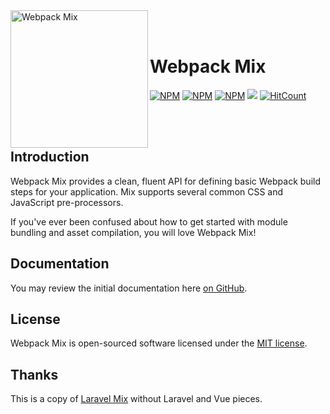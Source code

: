 <img align="left" width="220" src="https://raw.githubusercontent.com/webpack/media/master/logo/icon.png" alt="Webpack Mix">
<br>
<br/>
<h1 align="left">Webpack Mix</h1>
<p align="left">
<a href="https://www.npmjs.com/package/webpack-mix"><img src="https://img.shields.io/npm/v/webpack-mix.svg" alt="NPM"></a>
<a href="https://npmcharts.com/compare/webpack-mix?minimal=true"><img src="https://img.shields.io/npm/dt/webpack-mix.svg" alt="NPM"></a>
<a href="https://www.npmjs.com/package/webpack-mix"><img src="https://img.shields.io/npm/l/webpack-mix.svg" alt="NPM"></a>
<a href="https://www.npmjs.com/package/webpack-mix"><img src="http://inch-ci.org/github/devanandb/webpack-mix.svg?branch=master"></a>
<a href="http://hits.dwyl.io/devanandb/webpack-mix"><img src="http://hits.dwyl.io/devanandb/webpack-mix.svg" alt="HitCount"></a>
</p>

<br>
<br>

## Introduction

Webpack Mix provides a clean, fluent API for defining basic Webpack build steps for your application. Mix supports several common CSS and JavaScript pre-processors.

If you've ever been confused about how to get started with module bundling and asset compilation, you will love Webpack Mix!

## Documentation

You may review the initial documentation here [on GitHub](https://github.com/devanandb/webpack-mix/tree/master/docs).

## License

Webpack Mix is open-sourced software licensed under the [MIT license](http://opensource.org/licenses/MIT).

## Thanks

This is a copy of [Laravel Mix](https://github.com/JeffreyWay/laravel-mix) without Laravel and Vue pieces.
